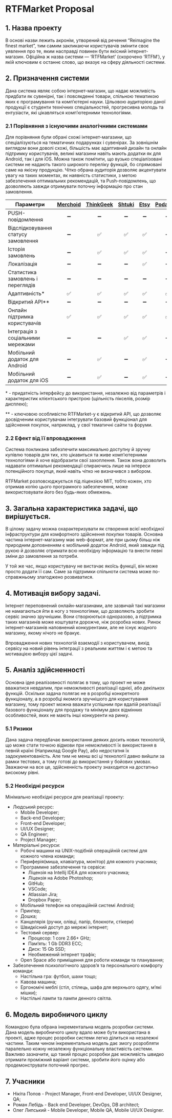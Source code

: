# RTFMarket Proposal

## 1. Назва проекту

В основі назви лежить акронім, утворений від речення “Reimagine the finest market”, тим самим закликаючи користувачів змінити своє уявлення про те, яким насправді повинен бути якісний інтернет-магазин. Офіційна ж назва системи — ‘RTFMarket’ (скорочено ‘RTFM’), у якій ключовим є останнє слово, що вказує на сферу діяльності системи.

## 2. Призначення системи

Дана система являє собою інтернет-магазин, що надає можливість придбати як сувенірні, так і повсякденні товари, спільною тематикою яких є програмування та комп’ютерні науки. Цільовою аудиторією даної продукції є студенти технічних спеціальностей, прогресивна молодь та ентузіасти, які цікавляться комп’ютерними технологіями.

### 2.1 Порівняння з існуючими аналогічними системами

Для порівняння були обрані схожі інтернет-магазини, що спеціалізуються на тематичних подарунках і сувенірах. За зовнішнім виглядом вони доволі схожі, більшість має адаптивний дизайн та онлайн підтримку користувачів, великі магазини навіть мають додатки як для Android, так і для iOS. Можна також помітити, що вузько спеціалізовані системи не надають такого широкого переліку функцій, бо спрямовані саме на якісну продукцію. Чітко обрана аудиторія дозволяє акцентувати увагу на таких моментах, як наявність статистики, з метою забезпечення оптимальних рекомендацій, та Push-повідомлень, що дозволяють завжди отримувати поточну інформацію про стан замовлення.

| **Параметри**                       | [Merchoid](https://www.merchoid.com/) | [ThinkGeek](https://www.thinkgeek.com/) | [Shtuki](https://shtuki.ua/) | [Etsy](https://www.etsy.com/market/geek_merch) | [Podarkoff](http://www.podarkoff.com.ua/) | RTFM |
| ----------------------------------- | :-----------------------------------: | :-------------------------------------: | :--------------------------: | :--------------------------------------------: | :---------------------------------------: | :--: |
| PUSH-повідомлення                   |                  ➖                   |                   ➖                    |              ➖              |                       ➖                       |                    ➖                     |  ✅  |
| Відслідковування статусу замовлення |                  ➖                   |                   ✅                    |              ✅              |                       ✅                       |                    ➖                     |  ✅  |
| Історія замовлень                   |                  ➖                   |                   ✅                    |              ✅              |                       ✅                       |                    ➖                     |  ✅  |
| Локалізація                         |                  ➖                   |                   ➖                    |              ➖              |                       ✅                       |                    ➖                     |  ➖  |
| Статистика замовлень і переглядів   |                  ➖                   |                   ➖                    |              ➖              |                       ➖                       |                    ➖                     |  ✅  |
| Адаптивність\*                      |                  ✅                   |                   ✅                    |              ✅              |                       ✅                       |                    ✅                     |  ✅  |
| Відкритий API\*\*                   |                  ➖                   |                   ➖                    |              ➖              |                       ➖                       |                    ➖                     |  ✅  |
| Онлайн підтримка користувачів       |                  ✅                   |                   ✅                    |              ✅              |                       ✅                       |                    ✅                     |  ➖  |
| Інтеграція з соціальними мережами   |                  ➖                   |                   ➖                    |              ✅              |                       ✅                       |                    ➖                     |  ✅  |
| Мобільний додаток для Android       |                  ➖                   |                   ✅                    |              ➖              |                       ✅                       |                    ➖                     |  ✅  |
| Мобільний додаток для iOS           |                  ➖                   |                   ✅                    |              ➖              |                       ✅                       |                    ➖                     |  ➖  |

\* - придатність інтерфейсу до використання, незалежно від параметрів і характеристик клієнтського пристрою (щільність пікселів, розмір дисплею);

\*\* - ключовою особливістю RTFMarket-у є відкритий API, що дозволяє досвідченим користувачам інтегрувати базовий функціонал для здійснення покупок, наприклад, у свої тематичні сайти та форуми.

### 2.2 Ефект від її впровадження

Система покликана забезпечити максимально доступну й зручну купівлю товарів для тих, хто цікавиться та живе комп’ютерними технологіями й хоче відобразити свої захоплення. Також вона дозволить надавати оптимальні рекомендації спираючись лише на інтереси потенційного покупця, який навіть чітко не визначився з вибором.

RTFMarket розповсюджується під ліцензією MIT, тобто кожен, хто отримав копію цього програмного забезпечення, може використовувати його без будь-яких обмежень.

## 3. Загальна характеристика задачі, що вирішується.

В цілому задачу можна охарактеризувати як створення всієї необхідної інфраструктури для комфортного здійснення покупки товарів. Основна частина інтернет-магазину має web-формат, але при цьому більш ніж природним доповненням є мобільний додаток Android, який завжди під рукою й дозволяє отримати всю необхідну інформацію та внести певні зміни до замовлення за потреби.

У той же час, якщо користувачу не вистачає якоїсь функції, він може просто додати її сам. Саме за підтримки спільноти система може по-справжньому злагоджено розвиватися.

## 4. Мотивація вибору задачі.

Інтернет переповнений онлайн-магазинами, але зазвичай такі магазини не намагаються йти в ногу з технологіями, що дозволяють зробити сервіс значно зручнішим. Вони створюються одноразово, а підтримка таких магазинів може коштувати дорожче, ніж розробка нових. Ринок інтернет-магазинів наповнений конкурентами, але не існує жодного магазину, якому нічого не бракує.

Впровадження нових технологій взаємодії з користувачем, вихід сервісу на новий рівень інтеграції з реальним життям і є метою та мотивацією вибору цієї задачі.

## 5. Аналіз здійсненності

Основна ідея реалізовності полягає в тому, що проект не може вважатися невдалим, при неможливості реалізації однієї, або декількох функцій. Оскільки задача полягає не в розробці конкретного функціоналу, а в розробці якомога зручнішого для користування магазину, тому проект можна вважати успішним при вдалій реалізації базового функціоналу для продажу та мінімум двох відмінних особливостей, яких не мають інші конкуренти на ринку.

### 5.1 Ризики

Дана задача передбачає використання деяких досить нових технологій, що може стати точкою відмови при неможливості їх використання в певній країні (Наприклад Google Pay), або недостатня їх задокументованість. Але тим не менш всі ці технології давно вийшли за рамки тестових, а тому готові до використання у бойових умовах. Зважаючи на все це, здійсненність проекту знаходится на достатньо високому рівні.

### 5.2 Необхідні ресурси

Мінімально необхідні ресурси для реалізації проекту:

* Людський ресурс:
  * Mobile Developer;
  * Back-end Developer;
  * Front-end Developer;
  * UI/UX Designer;
  * QA Engineer;
  * Project Manager;
* Матеріальні ресурси:
  * Робочі машини на UNIX-подібній операційній системі для кожного члена команди;
  * Периферія(миша, клавіатура, монітор) для кожного учасника;
  * Программне забезпечення та сервіси:
    * Ліцензія на Intellij IDEA для кожного учасника;
    * Ліцензія на Adobe Photoshop;
    * GitHub;
    * VSCode;
    * Atlassian Jira;
    * Dropbox Paper;
  * Мобільний телефон на операційній системі Android;
  * Принтер;
  * Дошка;
  * Канцелярія (ручки, олівці, папір, блокноти, стікери)
  * Швидкісний доступ до мережі інтернет;
  * Тестовий сервер:
    * Процесор: 1 core 2.66+ GHz;
    * Пам’ять: 1 Gb DDR3 ECC;
    * Диск: 15 Gb SSD;
    * Необмежений інтернет трафік;
  * Open Space або приміщення для роботи команди та планування;
* Забезпечення психологічного здоров’я та персонального комфорту команди:
  * Настільна гра: футбол, шахи тощо;
  * Кавова машина;
  * Ергономічі меблі (стіл, стілець, шафа для верхнього одягу, м’які мішки);
  * Настільні лампи та лампи денного світла.

## 6. Mодель виробничого циклу

Командою була обрана інкрементальна модель розробки системи. Дана модель виробничого циклу вдало може бути використана в проекті, адже процес розробки системи легко ділиться на незалежні частини. Таким чином інкрементальна модель дає змогу розробляти паралельно кожну незалежну функціональну властивість системи. Важливо зазначити, що такий процес розробки дає можливість швидко отримати проміжний варіант системи, зробити його оцінку або продемонструвати поточний прогрес.

## 7. Учасники

* Нікіта Попов - Project Manager, Front-end Developer, UI/UX Designer, QA;
* Роман Лебідь - Back end Developer, DevOps, DB architect;
* Олег Липський - Mobile Developer, Mobile QA, Mobile UI/UX Designer.
